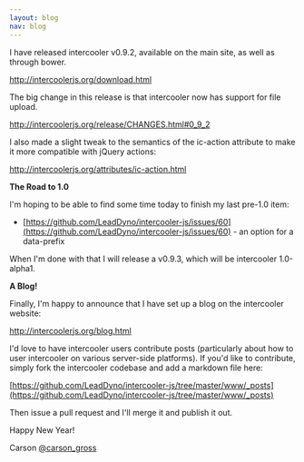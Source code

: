 ```yaml
---
layout: blog
nav: blog
---
```


I have released intercooler v0.9.2, available on the main site, as well as through bower.

<http://intercoolerjs.org/download.html>

The big change in this release is that intercooler now has support for file upload.

<http://intercoolerjs.org/release/CHANGES.html#0_9_2>

I also made a slight tweak to the semantics of the ic-action attribute to make it more compatible with jQuery
actions:

<http://intercoolerjs.org/attributes/ic-action.html>

**The Road to 1.0**

I'm hoping to be able to find some time today to finish my last pre-1.0 item:

  * [https://github.com/LeadDyno/intercooler-js/issues/60](https://github.com/LeadDyno/intercooler-js/issues/60) - an option for a data-prefix

When I'm done with that I will release a v0.9.3, which will be intercooler 1.0-alpha1.

**A Blog!**

Finally, I'm happy to announce that I have set up a blog on the intercooler website:

<http://intercoolerjs.org/blog.html>

I'd love to have intercooler users contribute posts (particularly about how to user intercooler on various server-side
platforms).  If you'd like to contribute, simply fork the intercooler codebase and add a markdown file here:

[https://github.com/LeadDyno/intercooler-js/tree/master/www/_posts](https://github.com/LeadDyno/intercooler-js/tree/master/www/_posts)

Then issue a pull request and I'll merge it and publish it out.

Happy New Year!

Carson
[@carson_gross](https://twitter.com/carson_gross)